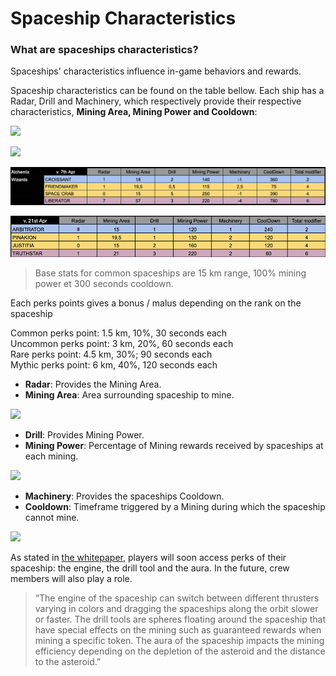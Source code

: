 # Spaceship Characteristics

### **What are spaceships characteristics?** 

Spaceships' characteristics influence in-game behaviors and rewards.  
  
Spaceship characteristics can be found on the table bellow. Each ship has a Radar, Drill and Machinery, which respectively provide their respective characteristics, **Mining Area, Mining Power and Cooldown**:

![](../.gitbook/assets/image%20%2812%29.png)

![](../.gitbook/assets/image%20%285%29.png)

![](../.gitbook/assets/image%20%2816%29.png)

![](../.gitbook/assets/1_sivrscqolmxkdh4xnnenpq.png)

> Base stats for common spaceships are 15 km range, 100% mining  power et 300 seconds cooldown.

Each perks points gives a bonus / malus depending on the rank on the spaceship

Common perks point: 1.5 km, 10%, 30 seconds each  
Uncommon perks point: 3 km, 20%, 60 seconds each  
Rare perks point: 4.5 km, 30%; 90 seconds each  
Mythic perks point: 6 km, 40%, 120 seconds each

* **Radar**: Provides the Mining Area.
* **Mining Area**: Area surrounding spaceship to mine.

![](../.gitbook/assets/mining-aera.jpg)

* **Drill**: Provides Mining Power.
* **Mining Power**: Percentage of Mining rewards received by spaceships at each mining.

![](../.gitbook/assets/minig-power.jpg)

* **Machinery**: Provides the spaceships Cooldown.
* **Cooldown**: Timeframe triggered by a Mining during which the spaceship cannot mine.

![](../.gitbook/assets/cooldown.jpg)

As stated in [the whitepaper](https://www.cometh.io/cometh-white-paper.pdf), players will soon access perks of their spaceship: the engine, the drill tool and the aura. In the future, crew members will also play a role.

> “The engine of the spaceship can switch between different thrusters varying in colors and dragging the spaceships along the orbit slower or faster. The drill tools are spheres floating around the spaceship that have special effects on the mining such as guaranteed rewards when mining a specific token. The aura of the spaceship impacts the mining efficiency depending on the depletion of the asteroid and the distance to the asteroid.”

